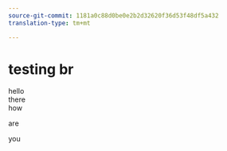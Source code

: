 ```yaml
---
source-git-commit: 1181a0c88d0be0e2b2d32620f36d53f48df5a432
translation-type: tm+mt

---
```

# testing br

hello
<br>
there
<br>
how
<p>
are
<p>
you